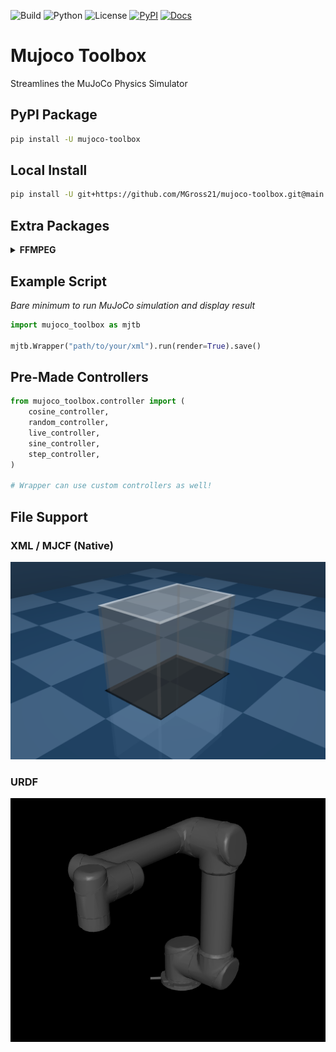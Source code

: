 ![Build](https://github.com/MGross21/mujoco-toolbox/actions/workflows/ci.yml/badge.svg)
![Python](https://img.shields.io/badge/python-3.10%20|%203.11%20|%203.12%20|%203.13-blue)
![License](https://img.shields.io/github/license/MGross21/mujoco-toolbox)
[![PyPI](https://github.com/MGross21/mujoco-toolbox/actions/workflows/publish.yml/badge.svg)](https://github.com/MGross21/mujoco-toolbox/actions/workflows/publish.yml)
[![Docs](https://github.com/MGross21/mujoco-toolbox/actions/workflows/docs.yml/badge.svg)](https://github.com/MGross21/mujoco-toolbox/actions/workflows/docs.yml)

# Mujoco Toolbox

Streamlines the MuJoCo Physics Simulator

## PyPI Package

```bash
pip install -U mujoco-toolbox
```

## Local Install

```bash
pip install -U git+https://github.com/MGross21/mujoco-toolbox.git@main
```

## Extra Packages

<details>
<summary><b>FFMPEG</b></summary>

</br>

*Required for [mediapy](https://google.github.io/mediapy/mediapy.html) dependency*

**Windows**

```bash
winget install ffmpeg
ffmpeg -version
```

**Linux**

```bash
sudo apt update && sudo apt install ffmpeg
ffmpeg -version
```

**MacOS**

*Using Homebrew*

```bash
brew install ffmpeg
ffmpeg -version
```

*Using MacPorts*

```bash
sudo port install ffmpeg
ffmpeg -version
```

</details>

## Example Script

*Bare minimum to run MuJoCo simulation and display result*

```python
import mujoco_toolbox as mjtb

mjtb.Wrapper("path/to/your/xml").run(render=True).save()
```

## Pre-Made Controllers

```python
from mujoco_toolbox.controller import (
    cosine_controller,
    random_controller,
    live_controller,
    sine_controller,
    step_controller,
)

# Wrapper can use custom controllers as well!
```

## File Support

### XML / MJCF (Native)

![Glovebox](assets/images/glovebox_sample.png)

### URDF

![UR5](assets/images/ur5_render_no_gui.png)
